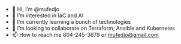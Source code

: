 - 👋 Hi, I’m @mufedjo
- 👀 I’m interested in IaC and AI
- 🌱 I’m currently learning a bunch of technologies
- 💞️ I’m looking to collaborate on Terraform, Ansible and Kubernetes
- 📫 How to reach me 804-245-3679 or mufedjo@gmail.com

<!---
mufedjo/mufedjo is a ✨ special ✨ repository because its `README.md` (this file) appears on your GitHub profile.
You can click the Preview link to take a look at your changes.
--->
